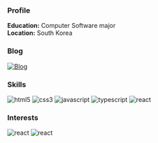 ### Profile
**Education:** Computer Software major <br />
**Location:** South Korea
### Blog
<a href="https://velog.io/@nearworld">![Blog](https://img.shields.io/badge/Tech%20Blog-11B48A?style=flat-square&logo=Vimeo&logoColor=white&link=https://velog.io/@hye_rin)</a>

### Skills
![html5](https://img.shields.io/badge/html5-%23E34F26.svg?style=flat-square&logo=html5&logoColor=white)
![css3](https://img.shields.io/badge/css3-%231572B6.svg?style=flat-square&logo=css3&logoColor=white)
![javascript](https://img.shields.io/badge/JavaScript-%23323330.svg?style=flat-square&logo=javascript&logoColor=%23F7DF1E)
![typescript](https://shields.io/badge/TypeScript-3178C6?logo=TypeScript&logoColor=FFF&style=flat-square)
![react](https://img.shields.io/badge/React-20232A?style=flat-square&logo=react&logoColor=61DAFB)

### Interests
![react](https://img.shields.io/badge/Three.js-7E4DD2?style=flat-square&logo=Three.js&logoColor=white)
![react](https://img.shields.io/badge/Rust-EE2B24?style=flat-square&logo=Rust&logoColor=black)
